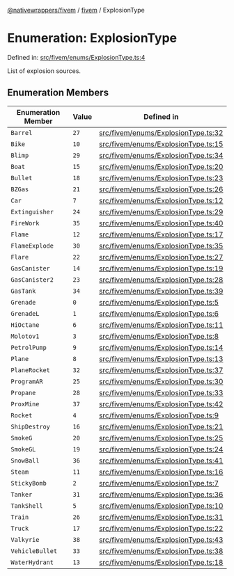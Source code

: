 [@nativewrappers/fivem](../../README.md) / [fivem](../README.md) / ExplosionType

# Enumeration: ExplosionType

Defined in: [src/fivem/enums/ExplosionType.ts:4](https://github.com/nativewrappers/nativewrappers/blob/bed19baaeaf131ae08126ef8189b9b3d2beb3a28/src/fivem/enums/ExplosionType.ts#L4)

List of explosion sources.

## Enumeration Members

| Enumeration Member | Value | Defined in |
| ------ | ------ | ------ |
| <a id="barrel"></a> `Barrel` | `27` | [src/fivem/enums/ExplosionType.ts:32](https://github.com/nativewrappers/nativewrappers/blob/bed19baaeaf131ae08126ef8189b9b3d2beb3a28/src/fivem/enums/ExplosionType.ts#L32) |
| <a id="bike"></a> `Bike` | `10` | [src/fivem/enums/ExplosionType.ts:15](https://github.com/nativewrappers/nativewrappers/blob/bed19baaeaf131ae08126ef8189b9b3d2beb3a28/src/fivem/enums/ExplosionType.ts#L15) |
| <a id="blimp"></a> `Blimp` | `29` | [src/fivem/enums/ExplosionType.ts:34](https://github.com/nativewrappers/nativewrappers/blob/bed19baaeaf131ae08126ef8189b9b3d2beb3a28/src/fivem/enums/ExplosionType.ts#L34) |
| <a id="boat"></a> `Boat` | `15` | [src/fivem/enums/ExplosionType.ts:20](https://github.com/nativewrappers/nativewrappers/blob/bed19baaeaf131ae08126ef8189b9b3d2beb3a28/src/fivem/enums/ExplosionType.ts#L20) |
| <a id="bullet"></a> `Bullet` | `18` | [src/fivem/enums/ExplosionType.ts:23](https://github.com/nativewrappers/nativewrappers/blob/bed19baaeaf131ae08126ef8189b9b3d2beb3a28/src/fivem/enums/ExplosionType.ts#L23) |
| <a id="bzgas"></a> `BZGas` | `21` | [src/fivem/enums/ExplosionType.ts:26](https://github.com/nativewrappers/nativewrappers/blob/bed19baaeaf131ae08126ef8189b9b3d2beb3a28/src/fivem/enums/ExplosionType.ts#L26) |
| <a id="car"></a> `Car` | `7` | [src/fivem/enums/ExplosionType.ts:12](https://github.com/nativewrappers/nativewrappers/blob/bed19baaeaf131ae08126ef8189b9b3d2beb3a28/src/fivem/enums/ExplosionType.ts#L12) |
| <a id="extinguisher"></a> `Extinguisher` | `24` | [src/fivem/enums/ExplosionType.ts:29](https://github.com/nativewrappers/nativewrappers/blob/bed19baaeaf131ae08126ef8189b9b3d2beb3a28/src/fivem/enums/ExplosionType.ts#L29) |
| <a id="firework"></a> `FireWork` | `35` | [src/fivem/enums/ExplosionType.ts:40](https://github.com/nativewrappers/nativewrappers/blob/bed19baaeaf131ae08126ef8189b9b3d2beb3a28/src/fivem/enums/ExplosionType.ts#L40) |
| <a id="flame"></a> `Flame` | `12` | [src/fivem/enums/ExplosionType.ts:17](https://github.com/nativewrappers/nativewrappers/blob/bed19baaeaf131ae08126ef8189b9b3d2beb3a28/src/fivem/enums/ExplosionType.ts#L17) |
| <a id="flameexplode"></a> `FlameExplode` | `30` | [src/fivem/enums/ExplosionType.ts:35](https://github.com/nativewrappers/nativewrappers/blob/bed19baaeaf131ae08126ef8189b9b3d2beb3a28/src/fivem/enums/ExplosionType.ts#L35) |
| <a id="flare"></a> `Flare` | `22` | [src/fivem/enums/ExplosionType.ts:27](https://github.com/nativewrappers/nativewrappers/blob/bed19baaeaf131ae08126ef8189b9b3d2beb3a28/src/fivem/enums/ExplosionType.ts#L27) |
| <a id="gascanister"></a> `GasCanister` | `14` | [src/fivem/enums/ExplosionType.ts:19](https://github.com/nativewrappers/nativewrappers/blob/bed19baaeaf131ae08126ef8189b9b3d2beb3a28/src/fivem/enums/ExplosionType.ts#L19) |
| <a id="gascanister2"></a> `GasCanister2` | `23` | [src/fivem/enums/ExplosionType.ts:28](https://github.com/nativewrappers/nativewrappers/blob/bed19baaeaf131ae08126ef8189b9b3d2beb3a28/src/fivem/enums/ExplosionType.ts#L28) |
| <a id="gastank"></a> `GasTank` | `34` | [src/fivem/enums/ExplosionType.ts:39](https://github.com/nativewrappers/nativewrappers/blob/bed19baaeaf131ae08126ef8189b9b3d2beb3a28/src/fivem/enums/ExplosionType.ts#L39) |
| <a id="grenade"></a> `Grenade` | `0` | [src/fivem/enums/ExplosionType.ts:5](https://github.com/nativewrappers/nativewrappers/blob/bed19baaeaf131ae08126ef8189b9b3d2beb3a28/src/fivem/enums/ExplosionType.ts#L5) |
| <a id="grenadel"></a> `GrenadeL` | `1` | [src/fivem/enums/ExplosionType.ts:6](https://github.com/nativewrappers/nativewrappers/blob/bed19baaeaf131ae08126ef8189b9b3d2beb3a28/src/fivem/enums/ExplosionType.ts#L6) |
| <a id="hioctane"></a> `HiOctane` | `6` | [src/fivem/enums/ExplosionType.ts:11](https://github.com/nativewrappers/nativewrappers/blob/bed19baaeaf131ae08126ef8189b9b3d2beb3a28/src/fivem/enums/ExplosionType.ts#L11) |
| <a id="molotov1"></a> `Molotov1` | `3` | [src/fivem/enums/ExplosionType.ts:8](https://github.com/nativewrappers/nativewrappers/blob/bed19baaeaf131ae08126ef8189b9b3d2beb3a28/src/fivem/enums/ExplosionType.ts#L8) |
| <a id="petrolpump"></a> `PetrolPump` | `9` | [src/fivem/enums/ExplosionType.ts:14](https://github.com/nativewrappers/nativewrappers/blob/bed19baaeaf131ae08126ef8189b9b3d2beb3a28/src/fivem/enums/ExplosionType.ts#L14) |
| <a id="plane"></a> `Plane` | `8` | [src/fivem/enums/ExplosionType.ts:13](https://github.com/nativewrappers/nativewrappers/blob/bed19baaeaf131ae08126ef8189b9b3d2beb3a28/src/fivem/enums/ExplosionType.ts#L13) |
| <a id="planerocket"></a> `PlaneRocket` | `32` | [src/fivem/enums/ExplosionType.ts:37](https://github.com/nativewrappers/nativewrappers/blob/bed19baaeaf131ae08126ef8189b9b3d2beb3a28/src/fivem/enums/ExplosionType.ts#L37) |
| <a id="programar"></a> `ProgramAR` | `25` | [src/fivem/enums/ExplosionType.ts:30](https://github.com/nativewrappers/nativewrappers/blob/bed19baaeaf131ae08126ef8189b9b3d2beb3a28/src/fivem/enums/ExplosionType.ts#L30) |
| <a id="propane"></a> `Propane` | `28` | [src/fivem/enums/ExplosionType.ts:33](https://github.com/nativewrappers/nativewrappers/blob/bed19baaeaf131ae08126ef8189b9b3d2beb3a28/src/fivem/enums/ExplosionType.ts#L33) |
| <a id="proxmine"></a> `ProxMine` | `37` | [src/fivem/enums/ExplosionType.ts:42](https://github.com/nativewrappers/nativewrappers/blob/bed19baaeaf131ae08126ef8189b9b3d2beb3a28/src/fivem/enums/ExplosionType.ts#L42) |
| <a id="rocket"></a> `Rocket` | `4` | [src/fivem/enums/ExplosionType.ts:9](https://github.com/nativewrappers/nativewrappers/blob/bed19baaeaf131ae08126ef8189b9b3d2beb3a28/src/fivem/enums/ExplosionType.ts#L9) |
| <a id="shipdestroy"></a> `ShipDestroy` | `16` | [src/fivem/enums/ExplosionType.ts:21](https://github.com/nativewrappers/nativewrappers/blob/bed19baaeaf131ae08126ef8189b9b3d2beb3a28/src/fivem/enums/ExplosionType.ts#L21) |
| <a id="smokeg"></a> `SmokeG` | `20` | [src/fivem/enums/ExplosionType.ts:25](https://github.com/nativewrappers/nativewrappers/blob/bed19baaeaf131ae08126ef8189b9b3d2beb3a28/src/fivem/enums/ExplosionType.ts#L25) |
| <a id="smokegl"></a> `SmokeGL` | `19` | [src/fivem/enums/ExplosionType.ts:24](https://github.com/nativewrappers/nativewrappers/blob/bed19baaeaf131ae08126ef8189b9b3d2beb3a28/src/fivem/enums/ExplosionType.ts#L24) |
| <a id="snowball"></a> `SnowBall` | `36` | [src/fivem/enums/ExplosionType.ts:41](https://github.com/nativewrappers/nativewrappers/blob/bed19baaeaf131ae08126ef8189b9b3d2beb3a28/src/fivem/enums/ExplosionType.ts#L41) |
| <a id="steam"></a> `Steam` | `11` | [src/fivem/enums/ExplosionType.ts:16](https://github.com/nativewrappers/nativewrappers/blob/bed19baaeaf131ae08126ef8189b9b3d2beb3a28/src/fivem/enums/ExplosionType.ts#L16) |
| <a id="stickybomb"></a> `StickyBomb` | `2` | [src/fivem/enums/ExplosionType.ts:7](https://github.com/nativewrappers/nativewrappers/blob/bed19baaeaf131ae08126ef8189b9b3d2beb3a28/src/fivem/enums/ExplosionType.ts#L7) |
| <a id="tanker"></a> `Tanker` | `31` | [src/fivem/enums/ExplosionType.ts:36](https://github.com/nativewrappers/nativewrappers/blob/bed19baaeaf131ae08126ef8189b9b3d2beb3a28/src/fivem/enums/ExplosionType.ts#L36) |
| <a id="tankshell"></a> `TankShell` | `5` | [src/fivem/enums/ExplosionType.ts:10](https://github.com/nativewrappers/nativewrappers/blob/bed19baaeaf131ae08126ef8189b9b3d2beb3a28/src/fivem/enums/ExplosionType.ts#L10) |
| <a id="train"></a> `Train` | `26` | [src/fivem/enums/ExplosionType.ts:31](https://github.com/nativewrappers/nativewrappers/blob/bed19baaeaf131ae08126ef8189b9b3d2beb3a28/src/fivem/enums/ExplosionType.ts#L31) |
| <a id="truck"></a> `Truck` | `17` | [src/fivem/enums/ExplosionType.ts:22](https://github.com/nativewrappers/nativewrappers/blob/bed19baaeaf131ae08126ef8189b9b3d2beb3a28/src/fivem/enums/ExplosionType.ts#L22) |
| <a id="valkyrie"></a> `Valkyrie` | `38` | [src/fivem/enums/ExplosionType.ts:43](https://github.com/nativewrappers/nativewrappers/blob/bed19baaeaf131ae08126ef8189b9b3d2beb3a28/src/fivem/enums/ExplosionType.ts#L43) |
| <a id="vehiclebullet"></a> `VehicleBullet` | `33` | [src/fivem/enums/ExplosionType.ts:38](https://github.com/nativewrappers/nativewrappers/blob/bed19baaeaf131ae08126ef8189b9b3d2beb3a28/src/fivem/enums/ExplosionType.ts#L38) |
| <a id="waterhydrant"></a> `WaterHydrant` | `13` | [src/fivem/enums/ExplosionType.ts:18](https://github.com/nativewrappers/nativewrappers/blob/bed19baaeaf131ae08126ef8189b9b3d2beb3a28/src/fivem/enums/ExplosionType.ts#L18) |
